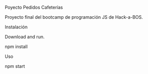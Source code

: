 Poyecto Pedidos Cafeterías

Proyecto final del bootcamp de programación JS de Hack-a-BOS.

Instalación

Download and run.

npm install


Uso

npm start